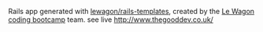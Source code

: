Rails app generated with [lewagon/rails-templates](https://github.com/lewagon/rails-templates), created by the [Le Wagon coding bootcamp](https://www.lewagon.com) team.
see live http://www.thegooddev.co.uk/
